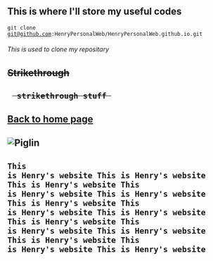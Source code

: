 ## This is where I'll store my useful codes
<code>git clone git@github.com:HenryPersonalWeb/HenryPersonalWeb.github.io.git</code>  
###### This is used to clone my repositary
## <s>Strikethrough</s>
## <code> <s>                 strikethrough stuff                      </s> </code>
## [Back to home page](https:henrypersonalweb.github.io/home/)
## ![Piglin](https://henrypersonalweb.github.io/pictures/piglin.gif)
## <code>This is Henry's website This is Henry's website This is Henry's website This is Henry's website This is Henry's website This is Henry's website This is Henry's website This is Henry's website This is Henry's website This is Henry's website This is Henry's website This is Henry's website This is Henry's website This is Henry's website 
